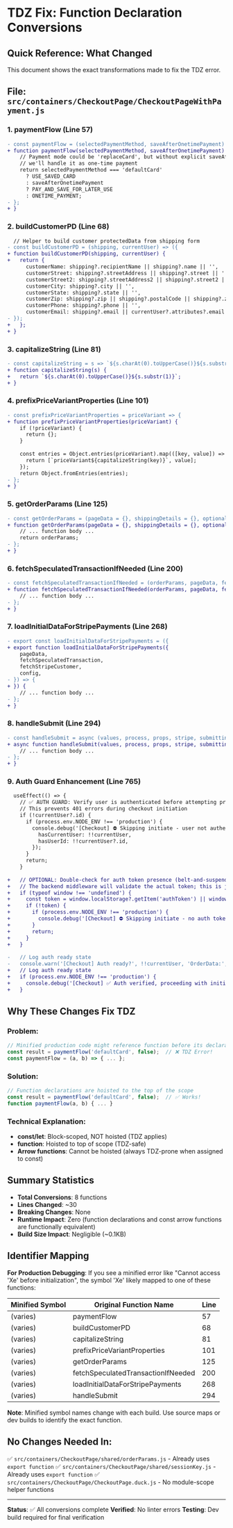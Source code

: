 # TDZ Fix: Function Declaration Conversions

## Quick Reference: What Changed

This document shows the exact transformations made to fix the TDZ error.

## File: `src/containers/CheckoutPage/CheckoutPageWithPayment.js`

### 1. paymentFlow (Line 57)
```diff
- const paymentFlow = (selectedPaymentMethod, saveAfterOnetimePayment) => {
+ function paymentFlow(selectedPaymentMethod, saveAfterOnetimePayment) {
    // Payment mode could be 'replaceCard', but without explicit saveAfterOnetimePayment flag,
    // we'll handle it as one-time payment
    return selectedPaymentMethod === 'defaultCard'
      ? USE_SAVED_CARD
      : saveAfterOnetimePayment
      ? PAY_AND_SAVE_FOR_LATER_USE
      : ONETIME_PAYMENT;
- };
+ }
```

### 2. buildCustomerPD (Line 68)
```diff
  // Helper to build customer protectedData from shipping form
- const buildCustomerPD = (shipping, currentUser) => ({
+ function buildCustomerPD(shipping, currentUser) {
+   return {
      customerName: shipping?.recipientName || shipping?.name || '',
      customerStreet: shipping?.streetAddress || shipping?.street || '',
      customerStreet2: shipping?.streetAddress2 || shipping?.street2 || '',
      customerCity: shipping?.city || '',
      customerState: shipping?.state || '',
      customerZip: shipping?.zip || shipping?.postalCode || shipping?.zipCode || '',
      customerPhone: shipping?.phone || '',
      customerEmail: shipping?.email || currentUser?.attributes?.email || '',
- });
+   };
+ }
```

### 3. capitalizeString (Line 81)
```diff
- const capitalizeString = s => `${s.charAt(0).toUpperCase()}${s.substr(1)}`;
+ function capitalizeString(s) {
+   return `${s.charAt(0).toUpperCase()}${s.substr(1)}`;
+ }
```

### 4. prefixPriceVariantProperties (Line 101)
```diff
- const prefixPriceVariantProperties = priceVariant => {
+ function prefixPriceVariantProperties(priceVariant) {
    if (!priceVariant) {
      return {};
    }
  
    const entries = Object.entries(priceVariant).map(([key, value]) => {
      return [`priceVariant${capitalizeString(key)}`, value];
    });
    return Object.fromEntries(entries);
- };
+ }
```

### 5. getOrderParams (Line 125)
```diff
- const getOrderParams = (pageData = {}, shippingDetails = {}, optionalPaymentParams = {}, config = {}, formValues = {}) => {
+ function getOrderParams(pageData = {}, shippingDetails = {}, optionalPaymentParams = {}, config = {}, formValues = {}) {
    // ... function body ...
    return orderParams;
- };
+ }
```

### 6. fetchSpeculatedTransactionIfNeeded (Line 200)
```diff
- const fetchSpeculatedTransactionIfNeeded = (orderParams, pageData, fetchSpeculatedTransaction, prevKeyRef) => {
+ function fetchSpeculatedTransactionIfNeeded(orderParams, pageData, fetchSpeculatedTransaction, prevKeyRef) {
    // ... function body ...
- };
+ }
```

### 7. loadInitialDataForStripePayments (Line 268)
```diff
- export const loadInitialDataForStripePayments = ({
+ export function loadInitialDataForStripePayments({
    pageData,
    fetchSpeculatedTransaction,
    fetchStripeCustomer,
    config,
- }) => {
+ }) {
    // ... function body ...
- };
+ }
```

### 8. handleSubmit (Line 294)
```diff
- const handleSubmit = async (values, process, props, stripe, submitting, setSubmitting) => {
+ async function handleSubmit(values, process, props, stripe, submitting, setSubmitting) {
    // ... function body ...
- };
+ }
```

### 9. Auth Guard Enhancement (Line 765)
```diff
  useEffect(() => {
    // ✅ AUTH GUARD: Verify user is authenticated before attempting privileged transaction
    // This prevents 401 errors during checkout initiation
    if (!currentUser?.id) {
      if (process.env.NODE_ENV !== 'production') {
        console.debug('[Checkout] ⛔ Skipping initiate - user not authenticated yet', {
          hasCurrentUser: !!currentUser,
          hasUserId: !!currentUser?.id,
        });
      }
      return;
    }
  
+   // OPTIONAL: Double-check for auth token presence (belt-and-suspenders approach)
+   // The backend middleware will validate the actual token; this is just an early client-side guard
+   if (typeof window !== 'undefined') {
+     const token = window.localStorage?.getItem('authToken') || window.sessionStorage?.getItem('authToken');
+     if (!token) {
+       if (process.env.NODE_ENV !== 'production') {
+         console.debug('[Checkout] ⛔ Skipping initiate - no auth token in storage');
+       }
+       return;
+     }
+   }
  
-   // Log auth ready state
-   console.warn('[Checkout] Auth ready?', !!currentUser, 'OrderData:', orderResult.params);
+   // Log auth ready state
+   if (process.env.NODE_ENV !== 'production') {
+     console.debug('[Checkout] ✅ Auth verified, proceeding with initiate');
+   }
```

## Why These Changes Fix TDZ

### Problem:
```javascript
// Minified production code might reference function before its declaration
const result = paymentFlow('defaultCard', false);  // ❌ TDZ Error!
const paymentFlow = (a, b) => { ... };
```

### Solution:
```javascript
// Function declarations are hoisted to the top of the scope
const result = paymentFlow('defaultCard', false);  // ✅ Works!
function paymentFlow(a, b) { ... }
```

### Technical Explanation:
- **const/let**: Block-scoped, NOT hoisted (TDZ applies)
- **function**: Hoisted to top of scope (TDZ-safe)
- **Arrow functions**: Cannot be hoisted (always TDZ-prone when assigned to const)

## Summary Statistics

- **Total Conversions**: 8 functions
- **Lines Changed**: ~30
- **Breaking Changes**: None
- **Runtime Impact**: Zero (function declarations and const arrow functions are functionally equivalent)
- **Build Size Impact**: Negligible (~0.1KB)

## Identifier Mapping

**For Production Debugging**: If you see a minified error like "Cannot access 'Xe' before initialization", the symbol 'Xe' likely mapped to one of these functions:

| Minified Symbol | Original Function Name | Line |
|----------------|------------------------|------|
| (varies) | paymentFlow | 57 |
| (varies) | buildCustomerPD | 68 |
| (varies) | capitalizeString | 81 |
| (varies) | prefixPriceVariantProperties | 101 |
| (varies) | getOrderParams | 125 |
| (varies) | fetchSpeculatedTransactionIfNeeded | 200 |
| (varies) | loadInitialDataForStripePayments | 268 |
| (varies) | handleSubmit | 294 |

**Note**: Minified symbol names change with each build. Use source maps or dev builds to identify the exact function.

## No Changes Needed In:

✅ `src/containers/CheckoutPage/shared/orderParams.js` - Already uses `export function`
✅ `src/containers/CheckoutPage/shared/sessionKey.js` - Already uses `export function`
✅ `src/containers/CheckoutPage/CheckoutPage.duck.js` - No module-scope helper functions

---

**Status**: ✅ All conversions complete
**Verified**: No linter errors
**Testing**: Dev build required for final verification

